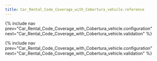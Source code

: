 ```yaml
---
title: Car_Rental_Code_Coverage_with_Cobertura_vehicle.reference
---
```

{% include nav prev="Car_Rental_Code_Coverage_with_Cobertura_vehicle.configuration" next="Car_Rental_Code_Coverage_with_Cobertura_vehicle.validation" %}


{% include nav prev="Car_Rental_Code_Coverage_with_Cobertura_vehicle.configuration" next="Car_Rental_Code_Coverage_with_Cobertura_vehicle.validation" %}
